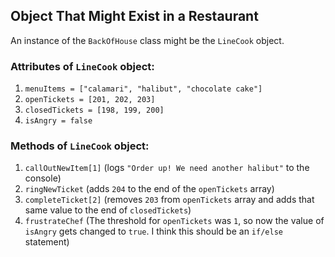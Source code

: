 ## Object That Might Exist in a Restaurant

An instance of the `BackOfHouse` class might be the `LineCook` object.

### Attributes of `LineCook` object:

1. `menuItems = ["calamari", "halibut", "chocolate cake"]`
1. `openTickets = [201, 202, 203]`
1. `closedTickets = [198, 199, 200]`
1. `isAngry = false`

### Methods of `LineCook` object:

1. `callOutNewItem[1]` (logs `"Order up! We need another halibut"` to the console)
1. `ringNewTicket` (adds `204` to the end of the `openTickets` array)
1. `completeTicket[2]` (removes `203` from `openTickets` array and adds that same value to the end of `closedTickets`)
1. `frustrateChef` (The threshold for `openTickets` was `1`, so now the value of `isAngry` gets changed to `true`. I think this should be an `if/else` statement)

